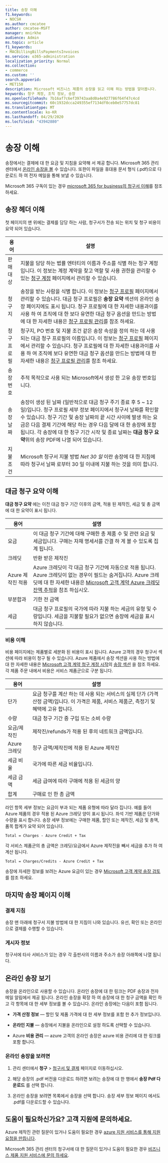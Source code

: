 ```yaml
---
title: 송장 이해
f1.keywords:
- NOCSH
ms.author: cmcatee
author: cmcatee-MSFT
manager: mnirkhe
audience: Admin
ms.topic: article
f1_keywords:
- MACBillingBillsPaymentsInvoices
ms.service: o365-administration
localization_priority: Normal
ms.collection:
- commerce
ms.custom: ''
search.appverid:
- MET150
description: Microsoft 비즈니스 제품의 송장을 읽고 이해 하는 방법을 알아봅니다.
keywords: 청구 계정, 조직 정보, 송장
ms.openlocfilehash: 7b16af7c6ef39743aa8d0a4e927786f64f47c4cd
ms.sourcegitcommit: 60c1932dcca249355ef7134df0ceb0e57757dc81
ms.translationtype: MT
ms.contentlocale: ko-KR
ms.lasthandoff: 04/29/2020
ms.locfileid: "43942880"
---
```

# <a name="understand-your-invoice"></a>송장 이해

송장에서는 결제에 대 한 요금 및 지침을 요약해 서 제공 합니다. Microsoft 365 관리 센터에서 [온라인 송장을 볼](#view-your-online-invoice) 수 있습니다. 또한이 파일을 휴대용 문서 형식 (.pdf)으로 다운로드 하 여 전자 메일을 통해 보낼 수 있습니다.

Microsoft 365 구독이 있는 경우 [microsoft 365 for business의 청구서 이해](understand-your-invoice2.md)를 참조 하세요.

## <a name="understand-the-invoice-header"></a>송장 헤더 이해

첫 페이지의 맨 위에는 결제를 담당 하는 사람, 청구서가 전송 되는 위치 및 청구 비용이 요약 되어 있습니다.

| 용어 | 설명 |
| --- | --- |
| 판매 대상 |지불을 담당 하는 법률 엔터티의 이름과 주소를 식별 하는 청구 계정입니다. 이 정보는 계정 계약을 찾고 역할 및 사용 권한을 관리할 수 있는 <a href="https://go.microsoft.com/fwlink/p/?linkid=2084771" target="_blank">청구 계정</a> 페이지에서 관리할 수 있습니다. |
| 청구지 |송장을 받는 사람을 식별 합니다. 이 정보는 <a href="https://go.microsoft.com/fwlink/p/?linkid=2103629" target="_blank">청구 프로필</a> 페이지에서 관리할 수 있습니다. 대금 청구 프로필은 **송장 요약** 섹션의 온라인 송장 페이지에도 표시 됩니다. 청구 프로필에 대 한 자세한 내용과이를 사용 하 여 조직에 대 한 보다 유연한 대금 청구 옵션을 만드는 방법에 대 한 자세한 내용은 [청구 프로필 관리](manage-billing-profiles.md)를 참조 하세요. |
| 청구 프로필 |청구지, PO 번호 및 지불 조건 같은 송장 속성을 정의 하는 데 사용 되는 대금 청구 프로필의 이름입니다. 이 정보는 <a href="https://go.microsoft.com/fwlink/p/?linkid=2103629" target="_blank">청구 프로필</a> 페이지에서 관리할 수 있습니다. 청구 프로필에 대 한 자세한 내용과이를 사용 하 여 조직에 보다 유연한 대금 청구 옵션을 만드는 방법에 대 한 자세한 내용은 [청구 프로필 관리](manage-billing-profiles.md)를 참조 하세요. |
| 송장 번호 |추적 목적으로 사용 되는 Microsoft에서 생성 한 고유 송장 번호입니다. |
| 송장 날짜 |송장이 생성 된 날짜 (일반적으로 대금 청구 주기 종료 후 5 ~ 12 일)입니다. 청구 프로필 세부 정보 페이지에서 청구서 날짜를 확인할 수 있습니다. 청구 기간 및 송장 날짜의 끝 시간 사이에 발생 하는 요금은 다음 결제 기간에 해당 하는 경우 다음 달에 대 한 송장에 포함 됩니다. 각 송장에 대 한 청구 기간 시작 및 종료 날짜는 **대금 청구 요약**위의 송장 PDF에 나열 되어 있습니다.|
| 지불 조건 |Microsoft 청구서 지불 방법 *Net 30 일* 이란 송장에 대 한 지침에 따라 청구서 날짜 로부터 30 일 이내에 지불 하는 것을 의미 합니다. |

## <a name="understand-the-billing-summary"></a>대금 청구 요약 이해

**대금 청구 요약** 에는 이전 대금 청구 기간 이후의 금액, 적용 된 제작진, 세금 및 총 금액에 대 한 요약이 표시 됩니다.

| 용어 | 설명 |
| --- | --- |
| 요금|이 대금 청구 기간에 대해 구매한 총 제품 수 및 관련 요금 및 세금입니다. 구매는 자재 명세서를 간결 하 게 볼 수 있도록 집계 됩니다. |
| 크레딧 |반환 받은 제작진 |
| Azure 제작진 적용 |Azure 크레딧이 각 대금 청구 기간에 자동으로 적용 됩니다. Azure 크레딧이 없는 경우이 필드는 숨겨집니다. Azure 크레딧에 대 한 자세한 내용은 [Microsoft 고객 계약 Azure 크레딧 잔액 추적](https://docs.microsoft.com/azure/billing/billing-mca-check-azure-credits-balance)을 참조 하십시오. |
| 부분합과 |기한 전 금액 |
| 세금 |대금 청구 프로필의 국가에 따라 지불 하는 세금의 유형 및 수량입니다. 세금을 지불할 필요가 없으면 송장에 세금을 표시 하지 않습니다. |

### <a name="understand-your-charges"></a>비용 이해

비용 페이지에는 제품별로 세분화 된 비용이 표시 됩니다. Azure 고객의 경우 청구서 섹션에 따라 비용이 청구 될 수 있습니다. Azure 제품에서 송장 섹션을 사용 하는 방법에 대 한 자세한 내용은 [Microsoft 고객 계약 청구 계정 시작](https://docs.microsoft.com/azure/billing/billing-mca-overview)의 [송장 섹션](https://docs.microsoft.com/azure/billing/billing-mca-overview#invoice-sections) 을 참조 하세요. 각 제품 주문 내에서 비용은 서비스 제품군으로 구분 됩니다.

| 용어 |설명 |
| --- | --- |
| 단가 | 요금 청구를 계산 하는 데 사용 되는 서비스의 실제 단가 (가격 산정 금액)입니다. 이 가격은 제품, 서비스 제품군, 측정기 및 혜택에 고유 합니다. |
| 수량 | 대금 청구 기간 중 구입 또는 소비 수량 |
| 요금/제작진 | 제작진/refunds가 적용 된 후의 네트워크 금액입니다. |
| Azure 크레딧 | 청구 금액/제작진에 적용 된 Azure 제작진 |
| 세금 비율 | 국가에 따른 세금 비율입니다. |
| 세금 금액 | 세금 급여에 따라 구매에 적용 된 세금의 양 |
| 합계 | 구매로 인 한 총 금액 |

라인 항목 세부 정보는 요금이 부과 되는 제품 유형에 따라 달라 집니다. 예를 들어 Azure 제품의 경우 적용 된 Azure 크레딧 양이 표시 됩니다. 좌석 기반 제품은 단가와 수량을 표시 합니다. 송장 세부 정보에는 구매한 제품, 할인 또는 제작진, 세금 및 총액, 품목 합계가 요약 되어 있습니다.

`Total = Charges - Azure Credit + Tax`

각 서비스 제품군의 총 금액은 크레딧/요금에서 Azure 제작진을 빼서 세금을 추가 하 여 계산 됩니다.

`Total = Charges/Credits - Azure Credit + Tax`

송장에 자세한 정보를 보려는 Azure 요금이 있는 경우 [Microsoft 고객 계약 송장 검토](https://docs.microsoft.com/azure/cost-management-billing/understand/review-customer-agreement-bill)를 참조 하세요.

## <a name="understand-the-last-invoice-page"></a>마지막 송장 페이지 이해

### <a name="payment-instructions"></a>결제 지침

송장 맨 아래에 청구서 지불 방법에 대 한 지침이 나와 있습니다. 유선, 확인 또는 온라인으로 결제를 수행할 수 있습니다.

### <a name="publisher-information"></a>게시자 정보

청구서에 타사 서비스가 있는 경우 각 출판사의 이름과 주소가 송장 아래쪽에 나열 됩니다.

## <a name="view-your-online-invoice"></a>온라인 송장 보기

송장을 온라인으로 사용할 수 있습니다. 온라인 송장에 대 한 링크는 PDF 송장과 전자 메일 알림에서 제공 됩니다. 온라인 송장을 확장 하 여 송장에 대 한 청구 금액을 확인 하 고 각 항목에 대 한 세부 정보를 볼 수 있습니다. 온라인 송장에는 다음이 포함 됩니다.

- **가격 산정 정보** &mdash; 할인 및 제품 가격에 대 한 세부 정보를 포함 한 추가 정보입니다.

- **온라인 지불** &mdash; 송장에서 지불을 온라인으로 설정 하도록 선택할 수 있습니다.

- Azure **비용 관리** &mdash; azure 고객의 온라인 송장은 azure 비용 관리에 대 한 링크를 포함 합니다.

### <a name="to-view-your-online-invoice"></a>온라인 송장을 보려면

1. 관리 센터에서 **청구** \> <a href="https://go.microsoft.com/fwlink/p/?linkid=2102895" target="_blank">청구서 및 결제</a> 페이지로 이동하십시오.

2. 해당 송장의 .pdf 버전을 다운로드 하려면 보려는 송장에 대 한 행에서 **송장 Pdf 다운로드** 를 선택 합니다.

3. 온라인 송장을 보려면 목록에서 송장을 선택 합니다. 송장 세부 정보 페이지 에서도 .pdf를 다운로드할 수 있습니다.

## <a name="need-help-contact-support"></a>도움이 필요하신가요? 고객 지원에 문의하세요.

Azure 제작진 관련 질문이 있거나 도움이 필요한 경우 <a href="https://portal.azure.com/#blade/Microsoft_Azure_Support/HelpAndSupportBlade/newsupportrequest" target="_blank">azure 지원 서비스를 통해 지원 요청을 만듭니다</a>.

Microsoft 365 관리 센터의 청구서에 대 한 질문이 있거나 도움이 필요한 경우 [비즈니스 제품 지원 서비스에 문의 하세요](../../admin/contact-support-for-business-products.md).
